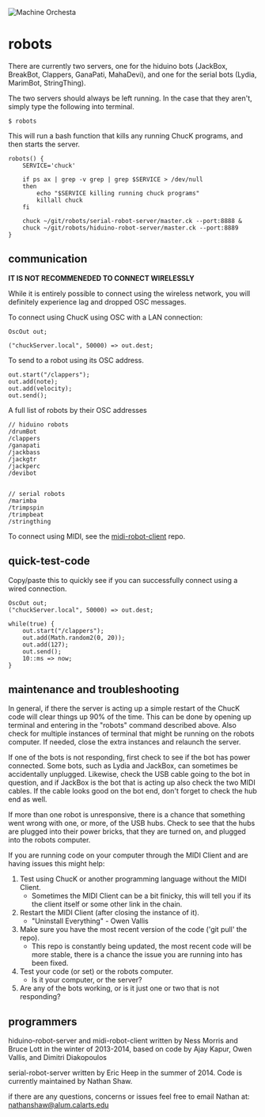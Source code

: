 ![Machine Orchesta](http://www.karmetik.com/sites/default/files/artist_photos/mo3.png)

robots
======

There are currently two servers, one for the hiduino bots (JackBox, BreakBot, Clappers, GanaPati, MahaDevi), 
and one for the serial bots (Lydia, MarimBot, StringThing).

The two servers should always be left running. In the case that they aren't, simply type the following into terminal.

    $ robots

This will run a bash function that kills any running ChucK programs, and then starts the server.

    robots() {
        SERVICE='chuck'

        if ps ax | grep -v grep | grep $SERVICE > /dev/null
        then
            echo "$SERVICE killing running chuck programs"
            killall chuck
        fi

        chuck ~/git/robots/serial-robot-server/master.ck --port:8888 &
        chuck ~/git/robots/hiduino-robot-server/master.ck --port:8889
    }

communication
-------------

**IT IS NOT RECOMMENEDED TO CONNECT WIRELESSLY**

While it is entirely possible to connect using the wireless network, you will definitely experience lag and dropped OSC messages.

To connect using ChucK using OSC with a LAN connection:

    OscOut out;

    ("chuckServer.local", 50000) => out.dest;

To send to a robot using its OSC address.

    out.start("/clappers");
    out.add(note);
    out.add(velocity);
    out.send();

A full list of robots by their OSC addresses

    // hiduino robots
    /drumBot
    /clappers
    /ganapati
    /jackbass
    /jackgtr
    /jackperc
    /devibot


    // serial robots
    /marimba
    /trimpspin
    /trimpbeat
	/stringthing

To connect using MIDI, see the [midi-robot-client](https://github.com/MTIID/robots/tree/master/midi-robot-client) repo.

quick-test-code
---------------
Copy/paste this to quickly see if you can successfully connect using a wired connection.

    OscOut out;
    ("chuckServer.local", 50000) => out.dest;

    while(true) {
        out.start("/clappers");
        out.add(Math.random2(0, 20));
        out.add(127);
        out.send();
        10::ms => now;
    }

maintenance and troubleshooting
------------

In general, if there the server is acting up a simple restart of the ChucK
code will clear things up 90% of the time. This can be done by
opening up terminal and entering in the "robots" command described above.
Also check for multiple instances of terminal that might be 
running on the robots computer. If needed, close the
extra instances and relaunch the server. 

If one of the bots is not responding, first check to see if the bot has
power connected. Some bots, such as Lydia and JackBox, can sometimes be 
accidentally unplugged. Likewise, check the USB cable going to the bot in
question, and if JackBox is the bot that is acting up also check the two MIDI cables. If the cable looks good on the bot end, don't forget to check the hub end as well. 

If more than one robot is unresponsive, there is a chance that something went 
wrong with one, or more, of the USB hubs. 
Check to see that the hubs are plugged into their power 
bricks, that they are turned on, and plugged into the robots computer.

If you are running code on your computer through the MIDI Client 
and are having issues this might help:

1. Test using ChucK or another programming language without the MIDI Client. 
    - Sometimes the MIDI Client can be a bit finicky, this will tell you if
        its the client itself or some other link in the chain.
2. Restart the MIDI Client (after closing the instance of it).
    - "Uninstall Everything" - Owen Vallis
3. Make sure you have the most recent version of the code ('git pull' the repo).
    - This repo is constantly being updated, the most recent code will be more 
        stable, there is a chance the issue you are running into has been fixed.
4. Test your code (or set) or the robots computer.
    - Is it your computer, or the server?
5. Are any of the bots working, or is it just one or two that is not responding?

programmers
-----------

hiduino-robot-server and midi-robot-client written by Ness Morris and Bruce Lott in the winter of 2013-2014, based on code by Ajay Kapur, Owen Vallis, and Dimitri Diakopoulos

serial-robot-server written by Eric Heep in the summer of 2014. Code is currently maintained by Nathan Shaw.

if there are any questions, concerns or issues feel free to email Nathan at: nathanshaw@alum.calarts.edu
